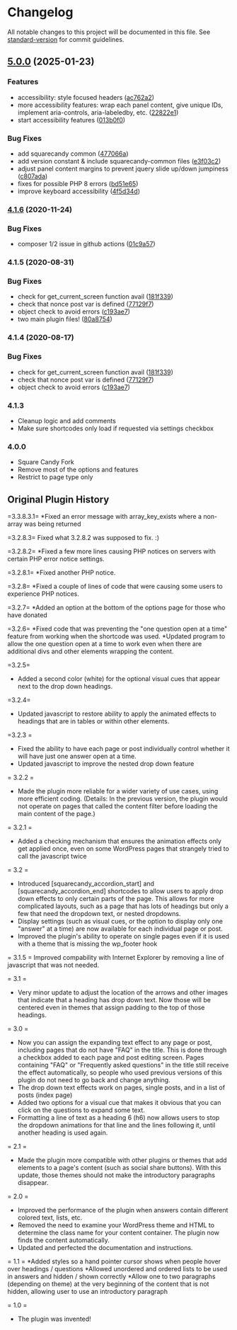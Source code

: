 # Changelog

All notable changes to this project will be documented in this file. See [standard-version](https://github.com/conventional-changelog/standard-version) for commit guidelines.

## [5.0.0](https://github.com/squarecandy/squarecandy-plugin-starter/compare/v4.1.6...v5.0.0) (2025-01-23)


### Features

* accessibility: style focused headers ([ac762a2](https://github.com/squarecandy/squarecandy-plugin-starter/commit/ac762a2127369be4c2613491c9d3ad0475dc8eb8))
* more accessibility features: wrap each panel content, give unique IDs, implement aria-controls, aria-labeledby, etc. ([22822e1](https://github.com/squarecandy/squarecandy-plugin-starter/commit/22822e18fea9075044419d6d4aee493d886be1c5))
* start accessibility features ([013b0f0](https://github.com/squarecandy/squarecandy-plugin-starter/commit/013b0f0d67c4bb99837e7df493f45809dfc7b879))


### Bug Fixes

* add squarecandy common ([477066a](https://github.com/squarecandy/squarecandy-plugin-starter/commit/477066ab99bc13901d7f2307fe4a6e814120f153))
* add version constant & include squarecandy-common files ([e3f03c2](https://github.com/squarecandy/squarecandy-plugin-starter/commit/e3f03c2599eb3ed9c0e2e62dfdaf002697a9423a))
* adjust panel content margins to prevent jquery slide up/down jumpiness ([c807ada](https://github.com/squarecandy/squarecandy-plugin-starter/commit/c807adaea831f541051a682cea25fe0680305563))
* fixes for possible PHP 8 errors ([bd51e65](https://github.com/squarecandy/squarecandy-plugin-starter/commit/bd51e65855277dc01b9bc8da02f57abecd069a1f))
* improve keyboard accessibility ([4f5d34d](https://github.com/squarecandy/squarecandy-plugin-starter/commit/4f5d34d6ef071298bc341a88f4420ab7f3011335))

### [4.1.6](https://github.com/squarecandy/squarecandy-plugin-starter/compare/v4.1.5...v4.1.6) (2020-11-24)


### Bug Fixes

* composer 1/2 issue in github actions ([01c9a57](https://github.com/squarecandy/squarecandy-plugin-starter/commit/01c9a5712c610d9daebf9263b64f6b533e85bca2))

### 4.1.5 (2020-08-31)


### Bug Fixes

* check for get_current_screen function avail ([181f339](https://github.com/squarecandy/squarecandy-plugin-starter/commit/181f339fe11ceb1db7d5e6586e3980f6d791e73c))
* check that nonce post var is defined ([77129f7](https://github.com/squarecandy/squarecandy-plugin-starter/commit/77129f7a2b08cb960ba2fe08df21da5c3ea41079))
* object check to avoid errors ([c193ae7](https://github.com/squarecandy/squarecandy-plugin-starter/commit/c193ae7060249804915cd93bcb732e90fb0774d7))
* two main plugin files! ([80a8754](https://github.com/squarecandy/squarecandy-plugin-starter/commit/80a87549744ae8c8e5d76bf001769ce59815d2e1))

### 4.1.4 (2020-08-17)


### Bug Fixes

* check for get_current_screen function avail ([181f339](https://github.com/squarecandy/squarecandy-plugin-starter/commit/181f339fe11ceb1db7d5e6586e3980f6d791e73c))
* check that nonce post var is defined ([77129f7](https://github.com/squarecandy/squarecandy-plugin-starter/commit/77129f7a2b08cb960ba2fe08df21da5c3ea41079))
* object check to avoid errors ([c193ae7](https://github.com/squarecandy/squarecandy-plugin-starter/commit/c193ae7060249804915cd93bcb732e90fb0774d7))

### 4.1.3

* Cleanup logic and add comments
* Make sure shortcodes only load if requested via settings checkbox

### 4.0.0
* Square Candy Fork
* Remove most of the options and features
* Restrict to page type only

## Original Plugin History

=3.3.8.3.1=
*Fixed an error message with array_key_exists where a non-array was being returned

=3.2.8.3=
Fixed what 3.2.8.2 was supposed to fix. :)

=3.2.8.2=
*Fixed a few more lines causing PHP notices on servers with certain PHP error notice settings.

=3.2.8.1=
*Fixed another PHP notice.

=3.2.8=
*Fixed a couple of lines of code that were causing some users to experience PHP notices.

=3.2.7=
*Added an option at the bottom of the options page for those who have donated

=3.2.6=
*Fixed code that was preventing the "one question open at a time" feature from working when the shortcode was used.
*Updated program to allow the one question open at a time to work even when there are additional divs and other elements wrapping the content.

=3.2.5=
* Added a second color (white) for the optional visual cues that appear next to the drop down headings.

=3.2.4=
* Updated javascript to restore ability to apply the animated effects to headings that are in tables or within other elements.

=3.2.3 =
* Fixed the ability to have each page or post individually control whether it will have just one answer open at a time.
* Updated javascript to improve the nested drop down feature

= 3.2.2 =
* Made the plugin more reliable for a wider variety of use cases, using more efficient coding. (Details: In the previous version, the plugin would not operate on pages that called the content filter before loading the main content of the page.)

= 3.2.1 =
* Added a checking mechanism that ensures the animation effects only get applied once, even on some WordPress pages that strangely tried to call the javascript twice

= 3.2 =
* Introduced [squarecandy_accordion_start] and [squarecandy_accordion_end] shortcodes to allow users to apply drop down effects to only certain parts of the page. This allows for more complicated layouts, such as a page that has lots of headings but only a few that need the dropdown text, or nested dropdowns.
* Display settings (such as visual cues, or the option to display only one "answer" at a time) are now available for each individual page or post.
* Improved the plugin's ability to operate on single pages even if it is used with a theme that is missing the wp_footer hook

= 3.1.5 =
Improved compability with Internet Explorer by removing a line of javascript that was not needed.

= 3.1 =
* Very minor update to adjust the location of the arrows and other images that indicate that a heading has drop down text. Now those will be centered even in themes that assign padding to the top of those headings.

= 3.0 =
* Now you can assign the expanding text effect to any page or post, including pages that do not have "FAQ" in the title. This is done through a checkbox added to each page and post editing screen. Pages containing "FAQ" or "Frequently asked questions" in the title still receive the effect automatically, so people who used previous versions of this plugin do not need to go back and change anything.
* The drop down text effects work on pages, single posts, and in a list of posts (index page)
* Added two options for a visual cue that makes it obvious that you can click on the questions to expand some text.
* Formatting a line of text as a heading 6 (h6) now allows users to stop the dropdown animations for that line and the lines following it, until another heading is used again.

= 2.1 =
* Made the plugin more compatible with other plugins or themes that add elements to a page's content (such as social share buttons). With this update, those themes should not make the introductory paragraphs disappear.

= 2.0 =
* Improved the performance of the plugin when answers contain different colored text, lists, etc.
* Removed the need to examine your WordPress theme and HTML to determine the class name for your content container. The plugin now finds the content automatically.
* Updated and perfected the documentation and instructions.

= 1.1 =
*Added styles so a hand pointer cursor shows when people hover over headings / questions
*Allowed unordered and ordered lists to be used in answers and hidden / shown correctly
*Allow one to two paragraphs (depending on theme) at the very beginning of the content that is not hidden, allowing user to use an introductory paragraph

= 1.0 =
* The plugin was invented!
